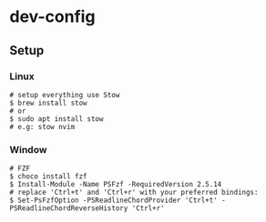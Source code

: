 # dev-config

## Setup

### Linux

```
# setup everything use Stow
$ brew install stow
# or
$ sudo apt install stow
# e.g: stow nvim
```

### Window

```
# FZF
$ choco install fzf
$ Install-Module -Name PSFzf -RequiredVersion 2.5.14
# replace 'Ctrl+t' and 'Ctrl+r' with your preferred bindings:
$ Set-PsFzfOption -PSReadlineChordProvider 'Ctrl+t' -PSReadlineChordReverseHistory 'Ctrl+r'
```

